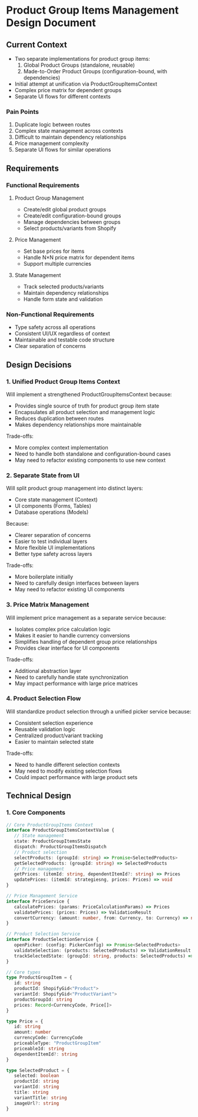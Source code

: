 # Product Group Items Management Design Document

## Current Context
- Two separate implementations for product group items:
  1. Global Product Groups (standalone, reusable)
  2. Made-to-Order Product Groups (configuration-bound, with dependencies)
- Initial attempt at unification via ProductGroupItemsContext
- Complex price matrix for dependent groups
- Separate UI flows for different contexts

### Pain Points
1. Duplicate logic between routes
2. Complex state management across contexts
3. Difficult to maintain dependency relationships
4. Price management complexity
5. Separate UI flows for similar operations

## Requirements

### Functional Requirements
1. Product Group Management
   - Create/edit global product groups
   - Create/edit configuration-bound groups
   - Manage dependencies between groups
   - Select products/variants from Shopify

2. Price Management
   - Set base prices for items
   - Handle N×N price matrix for dependent items
   - Support multiple currencies

3. State Management
   - Track selected products/variants
   - Maintain dependency relationships
   - Handle form state and validation

### Non-Functional Requirements
- Type safety across all operations
- Consistent UI/UX regardless of context
- Maintainable and testable code structure
- Clear separation of concerns

## Design Decisions

### 1. Unified Product Group Items Context
Will implement a strengthened ProductGroupItemsContext because:
- Provides single source of truth for product group item state
- Encapsulates all product selection and management logic
- Reduces duplication between routes
- Makes dependency relationships more maintainable

Trade-offs:
- More complex context implementation
- Need to handle both standalone and configuration-bound cases
- May need to refactor existing components to use new context

### 2. Separate State from UI
Will split product group management into distinct layers:
- Core state management (Context)
- UI components (Forms, Tables)
- Database operations (Models)

Because:
- Clearer separation of concerns
- Easier to test individual layers
- More flexible UI implementations
- Better type safety across layers

Trade-offs:
- More boilerplate initially
- Need to carefully design interfaces between layers
- May need to refactor existing UI components

### 3. Price Matrix Management
Will implement price management as a separate service because:
- Isolates complex price calculation logic
- Makes it easier to handle currency conversions
- Simplifies handling of dependent group price relationships
- Provides clear interface for UI components

Trade-offs:
- Additional abstraction layer
- Need to carefully handle state synchronization
- May impact performance with large price matrices

### 4. Product Selection Flow
Will standardize product selection through a unified picker service because:
- Consistent selection experience
- Reusable validation logic
- Centralized product/variant tracking
- Easier to maintain selected state

Trade-offs:
- Need to handle different selection contexts
- May need to modify existing selection flows
- Could impact performance with large product sets

## Technical Design

### 1. Core Components
```typescript
// Core ProductGroupItems Context
interface ProductGroupItemsContextValue {
   // State management
   state: ProductGroupItemsState
   dispatch: ProductGroupItemsDispatch
   // Product selection
   selectProducts: (groupId: string) => Promise<SelectedProducts>
   getSelectedProducts: (groupId: string) => SelectedProducts
   // Price management
   getPrices: (itemId: string, dependentItemId?: string) => Prices
   updatePrices: (itemId: strategiesng, prices: Prices) => void
}

// Price Management Service
interface PriceService {
   calculatePrices: (params: PriceCalculationParams) => Prices
   validatePrices: (prices: Prices) => ValidationResult
   convertCurrency: (amount: number, from: Currency, to: Currency) => number
}

// Product Selection Service
interface ProductSelectionService {
   openPicker: (config: PickerConfig) => Promise<SelectedProducts>
   validateSelection: (products: SelectedProducts) => ValidationResult
   trackSelectedState: (groupId: string, products: SelectedProducts) => void
}
```

```typescript
// Core types
type ProductGroupItem = {
   id: string
   productId: ShopifyGid<"Product">
   variantId: ShopifyGid<"ProductVariant">
   productGroupId: string
   prices: Record<CurrencyCode, Price[]>
}

type Price = {
   id: string
   amount: number
   currencyCode: CurrencyCode
   priceableType: "ProductGroupItem"
   priceableId: string
   dependentItemId?: string
}

type SelectedProduct = {
   selected: boolean
   productId: string
   variantId: string
   title: string
   variantTitle: string
   imageUrl?: string
}
```
